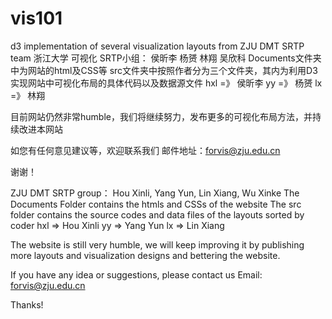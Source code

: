 # vis101
d3 implementation of several visualization layouts from ZJU DMT SRTP team
浙江大学 可视化 SRTP小组：
侯昕李 杨赟 林翔 吴欣科
Documents文件夹中为网站的html及CSS等
src文件夹中按照作者分为三个文件夹，其内为利用D3实现网站中可视化布局的具体代码以及数据源文件
hxl =》 侯昕李
yy =》 杨赟
lx =》 林翔

目前网站仍然非常humble，我们将继续努力，发布更多的可视化布局方法，并持续改进本网站

如您有任何意见建议等，欢迎联系我们
邮件地址：forvis@zju.edu.cn

谢谢！

ZJU DMT SRTP group：
Hou Xinli, Yang Yun, Lin Xiang, Wu Xinke
The Documents Folder contains the htmls and CSSs of the website
The src folder contains the source codes and data files of the layouts sorted by coder
hxl => Hou Xinli
yy => Yang Yun
lx => Lin Xiang

The website is still very humble, we will keep improving it by publishing more layouts and visualization designs and bettering the website.

If you have any idea or suggestions, please contact us
Email: forvis@zju.edu.cn

Thanks!

